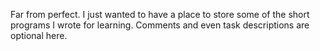 Far from perfect. I just wanted to have a place to store some of the short programs I wrote for learning. Comments and even task descriptions are optional here.
